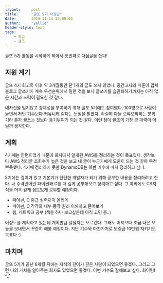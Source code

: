 ```yaml
---
layout:     post
title:      "글또 5기 다짐글"
date:       2020-11-14 12:00:00
author:     "yellie"
header-style: text
tags:
    - 회고
    - 글또
---
```


글또 5기 활동을 시작하게 되어서 첫번째로 다짐글을 쓴다!

## 지원 계기
글또 4기 회고록 이후 약 3개월동안 단 1개의 글도 쓰지 않았다. 중간고사와 취준이 겹쳐 블로그 글쓰기가 계속 우선순위에서 밀린 것을 보니 글쓰기를 습관화하기까지는 아직 많은 시간과 노력이 필요한 것 같다.

내자신을 믿지않고 강제성을 부여하기 위해 글또 5기에도 참여했다. 100명으로 사람이 늘면서 저번 기수보다 커뮤니티 같다는 느낌을 받았다. 
확실히 다들 으쌰으쌰하는 분위기라 혼자 글쓰는 것보다 동기부여가 되는 것 같다. 이런 점이 글또의 가장 큰 매력이 아닐까 생각한다.

## 계획
4기때는 인턴이었기 때문에 회사에서 알게된 AWS를 정리하는 것이 목표였다. 
생각보다 AWS 정리글 조회수가 높은 것을 보고 내 글이 누군가에게 도움이 되는 것 같아 무척 뿌듯했다. 4기때 정리하지 못한 DynamoDB는 이번 기수에 마저 정리하고 싶다.

5기에는 깊이가 있고 기본기가 탄탄한 개발자가 되기 위해 공부한 내용을 정리하려고 한다. 내 주력언어인 파이썬과 C를 더 깊게 공부해보고 정리하고 싶다. 
그 이외에도 CS지식을 더욱 깊게 심도있게 공부할 예정이다.

- 파이썬, C 중급 실력까지 올리기
- 파이썬, C 각각의 내부 동작 원리 이해하고 뜯어보기
- 웹, 네트워크 공부 (책을 하나 보고싶은데 아직 고민 중..)

이정도를 계획하고 있는데 계획만큼 잘될지는 모르겠다. 그래도 어제보다 조금 나은 오늘을 보내면서 꾸준히 해볼 예정이다. 지난 기수와 마찬가지로 보증금 10만원 지키기도 목표다 :)

## 마치며
글또 5기가 끝난 6개월 뒤에는 지식의 깊이가 깊은 사람이 되었으면 좋겠다. 그리고 그런 나의 가치를 알아주는 회사도 있었으면 좋겠다. 
이번 기수도 잘해보고 싶다. 화이팅! ^_^

